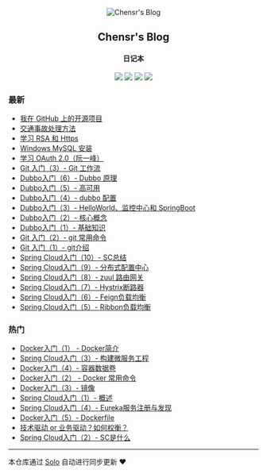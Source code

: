 <p align="center"><img alt="Chensr's Blog" src="https://avatars1.githubusercontent.com/u/23045469?s=460&v=4"></p><h2 align="center">
Chensr's Blog
</h2>

<h4 align="center">日记本</h4>
<p align="center"><a title="Chensr's Blog" target="_blank" href="https://github.com/chen-zr/solo-blog"><img src="https://img.shields.io/github/last-commit/chen-zr/solo-blog.svg?style=flat-square&color=FF9900"></a>
<a title="GitHub repo size in bytes" target="_blank" href="https://github.com/chen-zr/solo-blog"><img src="https://img.shields.io/github/repo-size/chen-zr/solo-blog.svg?style=flat-square"></a>
<a title="Solo Version" target="_blank" href="https://github.com/b3log/solo/releases"><img src="https://img.shields.io/badge/solo-3.6.2-f1e05a.svg?style=flat-square&color=blueviolet"></a>
<a title="Hits" target="_blank" href="https://github.com/b3log/hits"><img src="https://hits.b3log.org/chen-zr/solo-blog.svg"></a></p>

### 最新

* [我在 GitHub 上的开源项目](https://blog.chensr.cn/my-github-repos)
* [交通事故处理方法](https://blog.chensr.cn/articles/2019/08/05/1564988323214.html)
* [学习 RSA 和 Https](https://blog.chensr.cn/articles/2019/07/30/1564464696664.html)
* [Windows MySQL 安装](https://blog.chensr.cn/articles/2019/07/28/1564243733459.html)
* [学习 OAuth 2.0（阮一峰）](https://blog.chensr.cn/articles/2019/07/24/1563949634511.html)
* [Git 入门（3）- Git 工作流](https://blog.chensr.cn/articles/2019/07/22/1563774088201.html)
* [Dubbo入门（6）- Dubbo 原理](https://blog.chensr.cn/articles/2019/07/11/1562854013994.html)
* [Dubbo入门（5）- 高可用](https://blog.chensr.cn/articles/2019/07/11/1562853920600.html)
* [Dubbo入门（4）- dubbo 配置](https://blog.chensr.cn/articles/2019/07/11/1562853708669.html)
* [Dubbo入门（3）- HelloWorld、监控中心和 SpringBoot](https://blog.chensr.cn/articles/2019/07/11/1562853662735.html)
* [Dubbo入门（2）- 核心概念](https://blog.chensr.cn/articles/2019/07/11/1562853610164.html)
* [Dubbo入门（1）- 基础知识](https://blog.chensr.cn/articles/2019/07/11/1562853514986.html)
* [Git 入门（2）- git 常用命令](https://blog.chensr.cn/articles/2019/07/11/1562850734823.html)
* [Git 入门（1）- git介绍](https://blog.chensr.cn/articles/2019/07/11/1562850651306.html)
* [Spring Cloud入门（10）- SC总结](https://blog.chensr.cn/articles/2019/07/11/1562850370707.html)
* [Spring Cloud入门（9）- 分布式配置中心](https://blog.chensr.cn/articles/2019/07/10/1562770109913.html)
* [Spring Cloud入门（8）- zuul 路由网关](https://blog.chensr.cn/articles/2019/07/10/1562768899858.html)
* [Spring Cloud入门（7）- Hystrix断路器](https://blog.chensr.cn/articles/2019/07/09/1562683920499.html)
* [Spring Cloud入门（6）- Feign负载均衡](https://blog.chensr.cn/articles/2019/07/09/1562682582022.html)
* [Spring Cloud入门（5）- Ribbon负载均衡](https://blog.chensr.cn/articles/2019/07/09/1562679524694.html)

### 热门

* [Docker入门（1） - Docker简介](https://blog.chensr.cn/articles/2019/07/09/1562666068545.html)
* [Spring Cloud入门（3）- 构建微服务工程](https://blog.chensr.cn/articles/2019/07/09/1562676728713.html)
* [Docker入门（4）- 容器数据卷](https://blog.chensr.cn/articles/2019/07/09/1562676222190.html)
* [Docker入门（2） - Docker 常用命令](https://blog.chensr.cn/articles/2019/07/09/1562675736192.html)
* [Docker入门（3）- 镜像](https://blog.chensr.cn/articles/2019/07/09/1562676080520.html)
* [Spring Cloud入门（1）- 概述](https://blog.chensr.cn/articles/2019/07/09/1562676605783.html)
* [Spring Cloud入门（4）- Eureka服务注册与发现](https://blog.chensr.cn/articles/2019/07/09/1562679420647.html)
* [Docker入门（5）- Dockerfile](https://blog.chensr.cn/articles/2019/07/09/1562676277707.html)
* [技术驱动 or 业务驱动？如何权衡？](https://blog.chensr.cn/articles/2019/07/09/1562676396263.html)
* [Spring Cloud入门（2）- SC是什么](https://blog.chensr.cn/articles/2019/07/09/1562676661578.html)



---

本仓库通过 [Solo](https://github.com/b3log/solo) 自动进行同步更新 ❤️ 